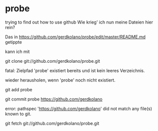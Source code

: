 probe
=====
trying to find out how to use github Wie krieg' ich nun meine Dateien hier rein?

Das in https://github.com/gerdkolano/probe/edit/master/README.md getippte

kann ich mit

  git clone git://github.com/gerdkolano/probe.git
  
  fatal: Zielpfad 'probe' existiert bereits und ist kein leeres Verzeichnis.
  
wieder herausholen, wenn 'probe' noch nicht existiert.

git add probe

git commit probe https://github.com/gerdkolano

error: pathspec 'https://github.com/gerdkolano' did not match any file(s) known to git.

git fetch git://github.com/gerdkolano/probe.git
